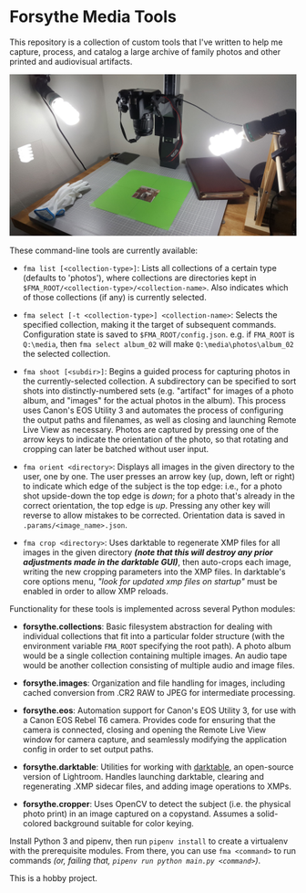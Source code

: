 # Forsythe Media Tools

This repository is a collection of custom tools that I've written to help me capture, process, and catalog a large archive of family photos and other printed and audiovisual artifacts.

![copystand](doc/copystand.jpg)

These command-line tools are currently available:

- `fma list [<collection-type>]`: Lists all collections of a certain type (defaults to 'photos'), where collections are directories kept in `$FMA_ROOT/<collection-type>/<collection-name>`. Also indicates which of those collections (if any) is currently selected.

- `fma select [-t <collection-type>] <collection-name>`: Selects the specified collection, making it the target of subsequent commands. Configuration state is saved to `$FMA_ROOT/config.json`. e.g. if `FMA_ROOT` is `Q:\media`, then `fma select album_02` will make `Q:\media\photos\album_02` the selected collection.

- `fma shoot [<subdir>]`: Begins a guided process for capturing photos in the currently-selected collection. A subdirectory can be specified to sort shots into distinctly-numbered sets (e.g. "artifact" for images of a photo album, and "images" for the actual photos in the album). This process uses Canon's EOS Utility 3 and automates the process of configuring the output paths and filenames, as well as closing and launching Remote Live View as necessary. Photos are captured by pressing one of the arrow keys to indicate the orientation of the photo, so that rotating and cropping can later be batched without user input.

- `fma orient <directory>`: Displays all images in the given directory to the user, one by one. The user presses an arrow key (up, down, left or right) to indicate which edge of the subject is the top edge: i.e., for a photo shot upside-down the top edge is *down*; for a photo that's already in the correct orientation, the top edge is *up*. Pressing any other key will reverse to allow mistakes to be corrected. Orientation data is saved in `.params/<image_name>.json`.

- `fma crop <directory>`: Uses darktable to regenerate XMP files for all images in the given directory _**(note that this will destroy any prior adjustments made in the darktable GUI)**_, then auto-crops each image, writing the new cropping parameters into the XMP files. In darktable's core options menu, _"look for updated xmp files on startup"_ must be enabled in order to allow XMP reloads.

Functionality for these tools is implemented across several Python modules:

- **forsythe.collections**: Basic filesystem abstraction for dealing with individual collections that fit into a particular folder structure (with the environment variable `FMA_ROOT` specifying the root path). A photo album would be a single collection containing multiple images. An audio tape would be another collection consisting of multiple audio and image files.

- **forsythe.images**: Organization and file handling for images, including cached conversion from .CR2 RAW to JPEG for intermediate processing.

- **forsythe.eos**: Automation support for Canon's EOS Utility 3, for use with a Canon EOS Rebel T6 camera. Provides code for ensuring that the camera is connected, closing and opening the Remote Live View window for camera capture, and seamlessly modifying the application config in order to set output paths.

- **forsythe.darktable**: Utilities for working with [darktable](https://www.darktable.org/), an open-source version of Lightroom. Handles launching darktable, clearing and regenerating .XMP sidecar files, and adding image operations to XMPs.

- **forsythe.cropper**: Uses OpenCV to detect the subject (i.e. the physical photo print) in an image captured on a copystand. Assumes a solid-colored background suitable for color keying.

Install Python 3 and pipenv, then run `pipenv install` to create a virtualenv with the prerequisite modules. From there, you can use `fma <command>` to run commands _(or, failing that, `pipenv run python main.py <command>`)_.

This is a hobby project.
